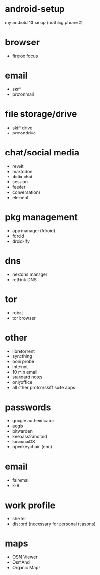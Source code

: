 # android-setup
my android 13 setup (nothing phone 2)

# browser
* firefox focus

# email
* skiff
* protonmail

# file storage/drive
* skiff drive
* protondrive

# chat/social media
* revolt
* mastodon
* delta chat
* session
* feeder
* conversations
* element

# pkg management
* app manager (fdroid)
* fdroid
* droid-ify

# dns
* nextdns manager
* rethink DNS

# tor
* robot
* tor browser

# other
* libretorrent
* syncthing
* ooni probe
* internxt
* 10 min email
* standard notes
* onlyoffice
* all other proton/skiff suite apps


# passwords
* google authenticator
* aegis
* bitwarden
* keepass2android
* keepassDX
* openkeychain (enc)

# email
* fairemail
* k-9

# work profile
* shelter
* discord (necessary for personal reasons)

# maps
* OSM Viewer
* OsmAnd
* Organic Maps

